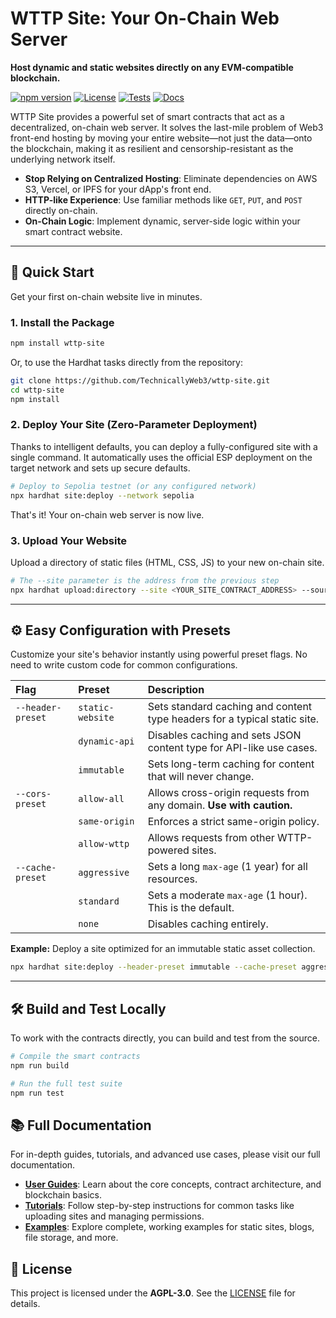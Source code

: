 <!--
© 2025 TechnicallyWeb3 – Licensed under AGPL-3.0
-->

# WTTP Site: Your On-Chain Web Server

**Host dynamic and static websites directly on any EVM-compatible blockchain.**

[![npm version](https://img.shields.io/npm/v/wttp-site.svg)](https://www.npmjs.com/package/wttp-site)
[![License](https://img.shields.io/npm/l/wttp-site.svg)](./LICENSE)
[![Tests](https://img.shields.io/badge/tests-215%20passing-brightgreen)](./test/)
[![Docs](https://img.shields.io/badge/docs-comprehensive-blue)](./docs/)

WTTP Site provides a powerful set of smart contracts that act as a decentralized, on-chain web server. It solves the last-mile problem of Web3 front-end hosting by moving your entire website—not just the data—onto the blockchain, making it as resilient and censorship-resistant as the underlying network itself.

- **Stop Relying on Centralized Hosting**: Eliminate dependencies on AWS S3, Vercel, or IPFS for your dApp's front end.
- **HTTP-like Experience**: Use familiar methods like `GET`, `PUT`, and `POST` directly on-chain.
- **On-Chain Logic**: Implement dynamic, server-side logic within your smart contract website.

---

## 🚀 Quick Start

Get your first on-chain website live in minutes.

### 1. Install the Package

```bash
npm install wttp-site
```

Or, to use the Hardhat tasks directly from the repository:
```bash
git clone https://github.com/TechnicallyWeb3/wttp-site.git
cd wttp-site
npm install
```

### 2. Deploy Your Site (Zero-Parameter Deployment)

Thanks to intelligent defaults, you can deploy a fully-configured site with a single command. It automatically uses the official ESP deployment on the target network and sets up secure defaults.

```bash
# Deploy to Sepolia testnet (or any configured network)
npx hardhat site:deploy --network sepolia
```
That's it! Your on-chain web server is now live.

### 3. Upload Your Website

Upload a directory of static files (HTML, CSS, JS) to your new on-chain site.

```bash
# The --site parameter is the address from the previous step
npx hardhat upload:directory --site <YOUR_SITE_CONTRACT_ADDRESS> --source ./path/to/your/website --network sepolia
```

---

## ⚙️ Easy Configuration with Presets

Customize your site's behavior instantly using powerful preset flags. No need to write custom code for common configurations.

| Flag | Preset | Description |
| :--- | :--- | :--- |
| `--header-preset` | `static-website` | Sets standard caching and content type headers for a typical static site. |
| | `dynamic-api` | Disables caching and sets JSON content type for API-like use cases. |
| | `immutable` | Sets long-term caching for content that will never change. |
| `--cors-preset` | `allow-all` | Allows cross-origin requests from any domain. **Use with caution.** |
| | `same-origin` | Enforces a strict same-origin policy. |
| | `allow-wttp` | Allows requests from other WTTP-powered sites. |
| `--cache-preset` | `aggressive` | Sets a long `max-age` (1 year) for all resources. |
| | `standard` | Sets a moderate `max-age` (1 hour). This is the default. |
| | `none` | Disables caching entirely. |

**Example:** Deploy a site optimized for an immutable static asset collection.
```bash
npx hardhat site:deploy --header-preset immutable --cache-preset aggressive --network sepolia
```

---

## 🛠️ Build and Test Locally

To work with the contracts directly, you can build and test from the source.

```bash
# Compile the smart contracts
npm run build

# Run the full test suite
npm run test
```

## 📚 Full Documentation

For in-depth guides, tutorials, and advanced use cases, please visit our full documentation.

- **[User Guides](./docs/user-guide/)**: Learn about the core concepts, contract architecture, and blockchain basics.
- **[Tutorials](./docs/tutorials/)**: Follow step-by-step instructions for common tasks like uploading sites and managing permissions.
- **[Examples](./docs/examples/)**: Explore complete, working examples for static sites, blogs, file storage, and more.

## 📄 License

This project is licensed under the **AGPL-3.0**. See the [LICENSE](./LICENSE) file for details.

